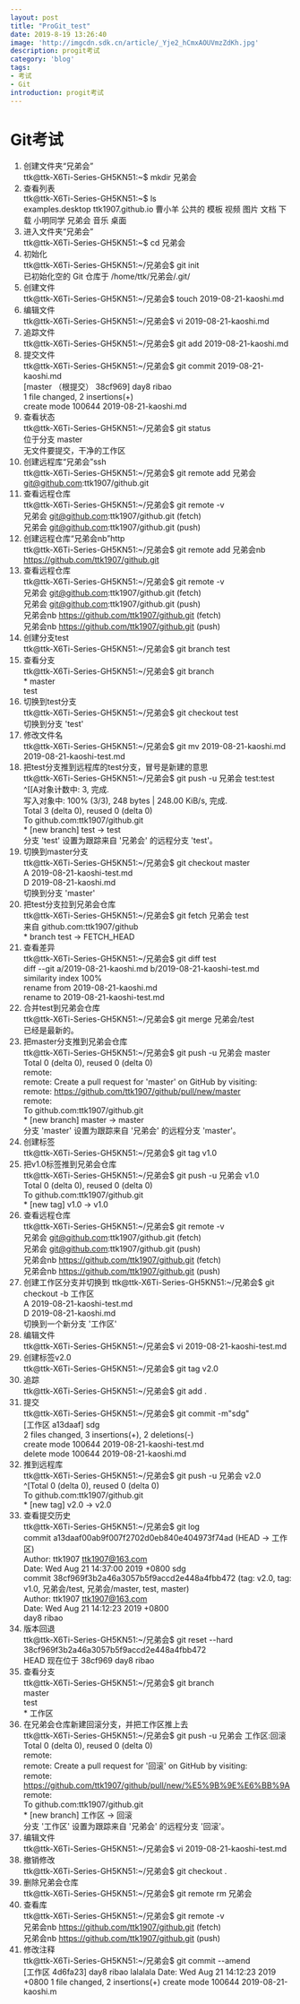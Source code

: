 ```yaml
---
layout: post
title: "ProGit_test"
date: 2019-8-19 13:26:40
image: 'http://imgcdn.sdk.cn/article/_Yje2_hCmxAOUVmzZdKh.jpg'
description: progit考试
category: 'blog'
tags:
- 考试
- Git
introduction: progit考试
---
```


# Git考试 

1. 创建文件夹“兄弟会”  
ttk@ttk-X6Ti-Series-GH5KN51:~$ mkdir 兄弟会  
2. 查看列表  
ttk@ttk-X6Ti-Series-GH5KN51:~$ ls  
examples.desktop  ttk1907.github.io  曹小羊  公共的  模板  视频  图片  文档  下载  小明同学  兄弟会  音乐  桌面  
3. 进入文件夹“兄弟会”  
ttk@ttk-X6Ti-Series-GH5KN51:~$ cd 兄弟会  
4. 初始化  
ttk@ttk-X6Ti-Series-GH5KN51:~/兄弟会$ git init  
已初始化空的 Git 仓库于 /home/ttk/兄弟会/.git/  
5. 创建文件  
ttk@ttk-X6Ti-Series-GH5KN51:~/兄弟会$ touch 2019-08-21-kaoshi.md  
6. 编辑文件  
ttk@ttk-X6Ti-Series-GH5KN51:~/兄弟会$ vi 2019-08-21-kaoshi.md  
7. 追踪文件   
ttk@ttk-X6Ti-Series-GH5KN51:~/兄弟会$ git add 2019-08-21-kaoshi.md  
8. 提交文件   
ttk@ttk-X6Ti-Series-GH5KN51:~/兄弟会$ git commit 2019-08-21-kaoshi.md   
[master （根提交） 38cf969] day8 ribao  
 1 file changed, 2 insertions(+)  
 create mode 100644 2019-08-21-kaoshi.md  
9. 查看状态  
ttk@ttk-X6Ti-Series-GH5KN51:~/兄弟会$ git status  
位于分支 master  
无文件要提交，干净的工作区  
10. 创建远程库“兄弟会”ssh  
ttk@ttk-X6Ti-Series-GH5KN51:~/兄弟会$ git remote add 兄弟会 git@github.com:ttk1907/github.git  
11. 查看远程仓库  
ttk@ttk-X6Ti-Series-GH5KN51:~/兄弟会$ git remote -v  
兄弟会	git@github.com:ttk1907/github.git (fetch)  
兄弟会	git@github.com:ttk1907/github.git (push)  
12. 创建远程仓库“兄弟会nb”http  
ttk@ttk-X6Ti-Series-GH5KN51:~/兄弟会$ git remote add 兄弟会nb https://github.com/ttk1907/github.git  
13. 查看远程仓库  
ttk@ttk-X6Ti-Series-GH5KN51:~/兄弟会$ git remote -v  
兄弟会	git@github.com:ttk1907/github.git (fetch)  
兄弟会	git@github.com:ttk1907/github.git (push)  
兄弟会nb	https://github.com/ttk1907/github.git (fetch)  
兄弟会nb	https://github.com/ttk1907/github.git (push)  
14. 创建分支test  
ttk@ttk-X6Ti-Series-GH5KN51:~/兄弟会$ git branch test  
15. 查看分支  
ttk@ttk-X6Ti-Series-GH5KN51:~/兄弟会$ git branch  
\* master  
  test  
16. 切换到test分支  
ttk@ttk-X6Ti-Series-GH5KN51:~/兄弟会$ git checkout test  
切换到分支 'test'  
17. 修改文件名  
ttk@ttk-X6Ti-Series-GH5KN51:~/兄弟会$ git mv 2019-08-21-kaoshi.md 2019-08-21-kaoshi-test.md  
18. 把test分支推到远程库的test分支，冒号是新建的意思   
ttk@ttk-X6Ti-Series-GH5KN51:~/兄弟会$ git push -u 兄弟会 test:test  
^[[A对象计数中: 3, 完成.  
写入对象中: 100% (3/3), 248 bytes | 248.00 KiB/s, 完成.  
Total 3 (delta 0), reused 0 (delta 0)  
To github.com:ttk1907/github.git  
 \* [new branch]      test -> test  
分支 'test' 设置为跟踪来自 '兄弟会' 的远程分支 'test'。  
19. 切换到master分支  
ttk@ttk-X6Ti-Series-GH5KN51:~/兄弟会$ git checkout master  
A	2019-08-21-kaoshi-test.md  
D	2019-08-21-kaoshi.md  
切换到分支 'master'  
20. 把test分支拉到兄弟会仓库  
ttk@ttk-X6Ti-Series-GH5KN51:~/兄弟会$ git fetch 兄弟会 test  
来自 github.com:ttk1907/github  
 \* branch            test       -> FETCH_HEAD    
21. 查看差异  
ttk@ttk-X6Ti-Series-GH5KN51:~/兄弟会$ git diff test  
diff --git a/2019-08-21-kaoshi.md b/2019-08-21-kaoshi-test.md  
similarity index 100%  
rename from 2019-08-21-kaoshi.md  
rename to 2019-08-21-kaoshi-test.md  
22. 合并test到兄弟会仓库  
ttk@ttk-X6Ti-Series-GH5KN51:~/兄弟会$ git merge 兄弟会/test  
已经是最新的。  
23. 把master分支推到兄弟会仓库  
ttk@ttk-X6Ti-Series-GH5KN51:~/兄弟会$ git push -u 兄弟会 master  
Total 0 (delta 0), reused 0 (delta 0)  
remote:   
remote: Create a pull request for 'master' on GitHub by visiting:  
remote:      https://github.com/ttk1907/github/pull/new/master  
remote:   
To github.com:ttk1907/github.git  
 \* [new branch]      master -> master  
分支 'master' 设置为跟踪来自 '兄弟会' 的远程分支 'master'。  
24. 创建标签  
ttk@ttk-X6Ti-Series-GH5KN51:~/兄弟会$ git tag v1.0  
25. 把v1.0标签推到兄弟会仓库    
ttk@ttk-X6Ti-Series-GH5KN51:~/兄弟会$ git push -u 兄弟会 v1.0  
Total 0 (delta 0), reused 0 (delta 0)  
To github.com:ttk1907/github.git  
 \* [new tag]         v1.0 -> v1.0   
26. 查看远程仓库  
ttk@ttk-X6Ti-Series-GH5KN51:~/兄弟会$ git remote -v  
兄弟会	git@github.com:ttk1907/github.git (fetch)  
兄弟会	git@github.com:ttk1907/github.git (push)  
兄弟会nb	https://github.com/ttk1907/github.git (fetch)  
兄弟会nb	https://github.com/ttk1907/github.git (push)  
27. 创建工作区分支并切换到
ttk@ttk-X6Ti-Series-GH5KN51:~/兄弟会$ git checkout -b 工作区  
A	2019-08-21-kaoshi-test.md  
D	2019-08-21-kaoshi.md  
切换到一个新分支 '工作区'  
28. 编辑文件  
ttk@ttk-X6Ti-Series-GH5KN51:~/兄弟会$ vi 2019-08-21-kaoshi-test.md  
29. 创建标签v2.0   
ttk@ttk-X6Ti-Series-GH5KN51:~/兄弟会$ git tag v2.0  
30. 追踪  
ttk@ttk-X6Ti-Series-GH5KN51:~/兄弟会$ git add .  
31. 提交  
ttk@ttk-X6Ti-Series-GH5KN51:~/兄弟会$ git commit -m"sdg"  
[工作区 a13daaf] sdg  
 2 files changed, 3 insertions(+), 2 deletions(-)  
 create mode 100644 2019-08-21-kaoshi-test.md  
 delete mode 100644 2019-08-21-kaoshi.md  
32. 推到远程库  
ttk@ttk-X6Ti-Series-GH5KN51:~/兄弟会$ git push -u 兄弟会 v2.0  
^[Total 0 (delta 0), reused 0 (delta 0)  
To github.com:ttk1907/github.git  
 \* [new tag]         v2.0 -> v2.0  
33. 查看提交历史  
ttk@ttk-X6Ti-Series-GH5KN51:~/兄弟会$ git log  
commit a13daaf00ab9f007f2702d0eb840e404973f74ad (HEAD -> 工作区)  
Author: ttk1907 <ttk1907@163.com>  
Date:   Wed Aug 21 14:37:00 2019 +0800
    sdg  
commit 38cf969f3b2a46a3057b5f9accd2e448a4fbb472 (tag: v2.0, tag: v1.0, 兄弟会/test, 兄弟会/master, test, master)  
Author: ttk1907 <ttk1907@163.com>  
Date:   Wed Aug 21 14:12:23 2019 +0800  
    day8 ribao  
34. 版本回退  
ttk@ttk-X6Ti-Series-GH5KN51:~/兄弟会$ git reset --hard 38cf969f3b2a46a3057b5f9accd2e448a4fbb472  
HEAD 现在位于 38cf969 day8 ribao  
35. 查看分支  
ttk@ttk-X6Ti-Series-GH5KN51:~/兄弟会$ git branch  
  master  
  test  
\* 工作区  
36. 在兄弟会仓库新建回滚分支，并把工作区推上去  
ttk@ttk-X6Ti-Series-GH5KN51:~/兄弟会$ git push -u 兄弟会 工作区:回滚  
Total 0 (delta 0), reused 0 (delta 0)  
remote:   
remote: Create a pull request for '回滚' on GitHub by visiting:  
remote:      https://github.com/ttk1907/github/pull/new/%E5%9B%9E%E6%BB%9A  
remote:   
To github.com:ttk1907/github.git  
 \* [new branch]      工作区 -> 回滚  
分支 '工作区' 设置为跟踪来自 '兄弟会' 的远程分支 '回滚'。  
37. 编辑文件  
ttk@ttk-X6Ti-Series-GH5KN51:~/兄弟会$ vi 2019-08-21-kaoshi-test.md  
38. 撤销修改  
ttk@ttk-X6Ti-Series-GH5KN51:~/兄弟会$ git checkout .  
39. 删除兄弟会仓库  
ttk@ttk-X6Ti-Series-GH5KN51:~/兄弟会$ git remote rm 兄弟会  
40. 查看库  
ttk@ttk-X6Ti-Series-GH5KN51:~/兄弟会$ git remote -v  
兄弟会nb	https://github.com/ttk1907/github.git (fetch)  
兄弟会nb	https://github.com/ttk1907/github.git (push)  
41. 修改注释  
ttk@ttk-X6Ti-Series-GH5KN51:~/兄弟会$ git commit --amend  
[工作区 4d6fa23] day8 ribao  lalalala
 Date: Wed Aug 21 14:12:23 2019 +0800
 1 file changed, 2 insertions(+)
 create mode 100644 2019-08-21-kaoshi.m  